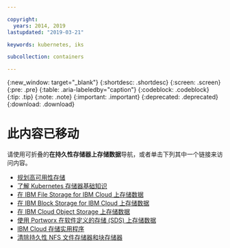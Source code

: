 ```yaml
---

copyright:
  years: 2014, 2019
lastupdated: "2019-03-21"

keywords: kubernetes, iks 

subcollection: containers

---
```


{:new_window: target="_blank"}
{:shortdesc: .shortdesc}
{:screen: .screen}
{:pre: .pre}
{:table: .aria-labeledby="caption"}
{:codeblock: .codeblock}
{:tip: .tip}
{:note: .note}
{:important: .important}
{:deprecated: .deprecated}
{:download: .download}


# 此内容已移动
请使用可折叠的**在持久性存储器上存储数据**导航，或者单击下列其中一个链接来访问内容。

- [规划高可用性存储](/docs/containers?topic=containers-storage_planning#storage_planning)
- [了解 Kubernetes 存储器基础知识](/docs/containers?topic=containers-kube_concepts#kube_concepts)
- [在 IBM File Storage for IBM Cloud 上存储数据](/docs/containers?topic=containers-file_storage#file_storage)
- [在 IBM Block Storage for IBM Cloud 上存储数据](/docs/containers?topic=containers-block_storage#block_storage)
- [在 IBM Cloud Object Storage 上存储数据](/docs/containers?topic=containers-object_storage#object_storage)
- [使用 Portworx 在软件定义的存储 (SDS) 上存储数据](/docs/containers?topic=containers-portworx#portworx)
- [IBM Cloud 存储实用程序](/docs/containers?topic=containers-utilities#utilities)
- [清除持久性 NFS 文件存储器和块存储器](/docs/containers?topic=containers-cleanup#cleanup)
